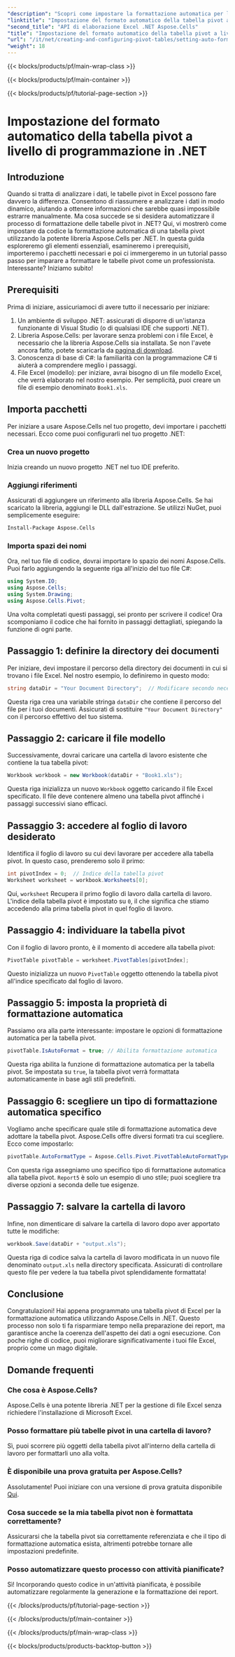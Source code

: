 ```yaml
---
"description": "Scopri come impostare la formattazione automatica per le tabelle pivot di Excel a livello di programmazione utilizzando Aspose.Cells per .NET in questo tutorial dettagliato passo dopo passo."
"linktitle": "Impostazione del formato automatico della tabella pivot a livello di programmazione in .NET"
"second_title": "API di elaborazione Excel .NET Aspose.Cells"
"title": "Impostazione del formato automatico della tabella pivot a livello di programmazione in .NET"
"url": "/it/net/creating-and-configuring-pivot-tables/setting-auto-format/"
"weight": 18
---
```


{{< blocks/products/pf/main-wrap-class >}}

{{< blocks/products/pf/main-container >}}

{{< blocks/products/pf/tutorial-page-section >}}

# Impostazione del formato automatico della tabella pivot a livello di programmazione in .NET

## Introduzione
Quando si tratta di analizzare i dati, le tabelle pivot in Excel possono fare davvero la differenza. Consentono di riassumere e analizzare i dati in modo dinamico, aiutando a ottenere informazioni che sarebbe quasi impossibile estrarre manualmente. Ma cosa succede se si desidera automatizzare il processo di formattazione delle tabelle pivot in .NET? Qui, vi mostrerò come impostare da codice la formattazione automatica di una tabella pivot utilizzando la potente libreria Aspose.Cells per .NET.
In questa guida esploreremo gli elementi essenziali, esamineremo i prerequisiti, importeremo i pacchetti necessari e poi ci immergeremo in un tutorial passo passo per imparare a formattare le tabelle pivot come un professionista. Interessante? Iniziamo subito!
## Prerequisiti
Prima di iniziare, assicuriamoci di avere tutto il necessario per iniziare:
1. Un ambiente di sviluppo .NET: assicurati di disporre di un'istanza funzionante di Visual Studio (o di qualsiasi IDE che supporti .NET).
2. Libreria Aspose.Cells: per lavorare senza problemi con i file Excel, è necessario che la libreria Aspose.Cells sia installata. Se non l'avete ancora fatto, potete scaricarla da [pagina di download](https://releases.aspose.com/cells/net/).
3. Conoscenza di base di C#: la familiarità con la programmazione C# ti aiuterà a comprendere meglio i passaggi.
4. File Excel (modello): per iniziare, avrai bisogno di un file modello Excel, che verrà elaborato nel nostro esempio. Per semplicità, puoi creare un file di esempio denominato `Book1.xls`.
## Importa pacchetti
Per iniziare a usare Aspose.Cells nel tuo progetto, devi importare i pacchetti necessari. Ecco come puoi configurarli nel tuo progetto .NET:
### Crea un nuovo progetto
Inizia creando un nuovo progetto .NET nel tuo IDE preferito. 
### Aggiungi riferimenti
Assicurati di aggiungere un riferimento alla libreria Aspose.Cells. Se hai scaricato la libreria, aggiungi le DLL dall'estrazione. Se utilizzi NuGet, puoi semplicemente eseguire:
```bash
Install-Package Aspose.Cells
```
### Importa spazi dei nomi
Ora, nel tuo file di codice, dovrai importare lo spazio dei nomi Aspose.Cells. Puoi farlo aggiungendo la seguente riga all'inizio del tuo file C#:
```csharp
using System.IO;
using Aspose.Cells;
using System.Drawing;
using Aspose.Cells.Pivot;
```
Una volta completati questi passaggi, sei pronto per scrivere il codice!
Ora scomponiamo il codice che hai fornito in passaggi dettagliati, spiegando la funzione di ogni parte. 
## Passaggio 1: definire la directory dei documenti
Per iniziare, devi impostare il percorso della directory dei documenti in cui si trovano i file Excel. Nel nostro esempio, lo definiremo in questo modo:
```csharp
string dataDir = "Your Document Directory";  // Modificare secondo necessità
```
Questa riga crea una variabile stringa `dataDir` che contiene il percorso del file per i tuoi documenti. Assicurati di sostituire `"Your Document Directory"` con il percorso effettivo del tuo sistema.
## Passaggio 2: caricare il file modello
Successivamente, dovrai caricare una cartella di lavoro esistente che contiene la tua tabella pivot:
```csharp
Workbook workbook = new Workbook(dataDir + "Book1.xls");
```
Questa riga inizializza un nuovo `Workbook` oggetto caricando il file Excel specificato. Il file deve contenere almeno una tabella pivot affinché i passaggi successivi siano efficaci.
## Passaggio 3: accedere al foglio di lavoro desiderato
Identifica il foglio di lavoro su cui devi lavorare per accedere alla tabella pivot. In questo caso, prenderemo solo il primo:
```csharp
int pivotIndex = 0;  // Indice della tabella pivot
Worksheet worksheet = workbook.Worksheets[0];
```
Qui, `worksheet` Recupera il primo foglio di lavoro dalla cartella di lavoro. L'indice della tabella pivot è impostato su `0`, il che significa che stiamo accedendo alla prima tabella pivot in quel foglio di lavoro.
## Passaggio 4: individuare la tabella pivot
Con il foglio di lavoro pronto, è il momento di accedere alla tabella pivot:
```csharp
PivotTable pivotTable = worksheet.PivotTables[pivotIndex];
```
Questo inizializza un nuovo `PivotTable` oggetto ottenendo la tabella pivot all'indice specificato dal foglio di lavoro.
## Passaggio 5: imposta la proprietà di formattazione automatica
Passiamo ora alla parte interessante: impostare le opzioni di formattazione automatica per la tabella pivot.
```csharp
pivotTable.IsAutoFormat = true; // Abilita formattazione automatica
```
Questa riga abilita la funzione di formattazione automatica per la tabella pivot. Se impostata su `true`, la tabella pivot verrà formattata automaticamente in base agli stili predefiniti.
## Passaggio 6: scegliere un tipo di formattazione automatica specifico
Vogliamo anche specificare quale stile di formattazione automatica deve adottare la tabella pivot. Aspose.Cells offre diversi formati tra cui scegliere. Ecco come impostarlo:
```csharp
pivotTable.AutoFormatType = Aspose.Cells.Pivot.PivotTableAutoFormatType.Report5;
```
Con questa riga assegniamo uno specifico tipo di formattazione automatica alla tabella pivot. `Report5` è solo un esempio di uno stile; puoi scegliere tra diverse opzioni a seconda delle tue esigenze. 
## Passaggio 7: salvare la cartella di lavoro
Infine, non dimenticare di salvare la cartella di lavoro dopo aver apportato tutte le modifiche:
```csharp
workbook.Save(dataDir + "output.xls");
```
Questa riga di codice salva la cartella di lavoro modificata in un nuovo file denominato `output.xls` nella directory specificata. Assicurati di controllare questo file per vedere la tua tabella pivot splendidamente formattata!
## Conclusione
Congratulazioni! Hai appena programmato una tabella pivot di Excel per la formattazione automatica utilizzando Aspose.Cells in .NET. Questo processo non solo ti fa risparmiare tempo nella preparazione dei report, ma garantisce anche la coerenza dell'aspetto dei dati a ogni esecuzione. Con poche righe di codice, puoi migliorare significativamente i tuoi file Excel, proprio come un mago digitale.
## Domande frequenti
### Che cosa è Aspose.Cells?
Aspose.Cells è una potente libreria .NET per la gestione di file Excel senza richiedere l'installazione di Microsoft Excel.
### Posso formattare più tabelle pivot in una cartella di lavoro?
Sì, puoi scorrere più oggetti della tabella pivot all'interno della cartella di lavoro per formattarli uno alla volta.
### È disponibile una prova gratuita per Aspose.Cells?
Assolutamente! Puoi iniziare con una versione di prova gratuita disponibile [Qui](https://releases.aspose.com/).
### Cosa succede se la mia tabella pivot non è formattata correttamente?
Assicurarsi che la tabella pivot sia correttamente referenziata e che il tipo di formattazione automatica esista, altrimenti potrebbe tornare alle impostazioni predefinite.
### Posso automatizzare questo processo con attività pianificate?
Sì! Incorporando questo codice in un'attività pianificata, è possibile automatizzare regolarmente la generazione e la formattazione dei report.

{{< /blocks/products/pf/tutorial-page-section >}}

{{< /blocks/products/pf/main-container >}}

{{< /blocks/products/pf/main-wrap-class >}}

{{< blocks/products/products-backtop-button >}}
